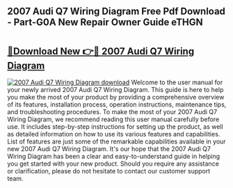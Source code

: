 ## 2007 Audi Q7 Wiring Diagram Free Pdf Download - Part-G0A New Repair Owner Guide eTHGN

# <h2><a href="http://dfrpyjg.blite.top/?on=2007+Audi+Q7+Wiring+Diagram">🔗Download New 👉🔴 2007 Audi Q7 Wiring Diagram</a></h2>

[![2007 Audi Q7 Wiring Diagram download](https://i.imgur.com/lujVjoI.png)](http://dfrpyjg.blite.top/?on=2007+Audi+Q7+Wiring+Diagram)
Welcome to the user manual for your newly arrived 2007 Audi Q7 Wiring Diagram. This guide is here to help you make the most of your product by providing a comprehensive overview of its features, installation process, operation instructions, maintenance tips, and troubleshooting procedures. To make the most of your 2007 Audi Q7 Wiring Diagram, we recommend reading this user manual carefully before use. It includes step-by-step instructions for setting up the product, as well as detailed information on how to use its various features and capabilities. List of features are just some of the remarkable capabilities available in your new 2007 Audi Q7 Wiring Diagram. It's our hope that the 2007 Audi Q7 Wiring Diagram has been a clear and easy-to-understand guide in helping you get started with your new product. Should you require any assistance or clarification, please do not hesitate to contact our customer support team.
